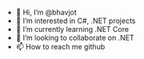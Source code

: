 - 👋 Hi, I’m @bhavjot
- 👀 I’m interested in C#, .NET projects
- 🌱 I’m currently learning .NET Core
- 💞️ I’m looking to collaborate on .NET
- 📫 How to reach me github

<!---
bhavjot/bhavjot is a ✨ special ✨ repository because its `README.md` (this file) appears on your GitHub profile.
You can click the Preview link to take a look at your changes.
--->
